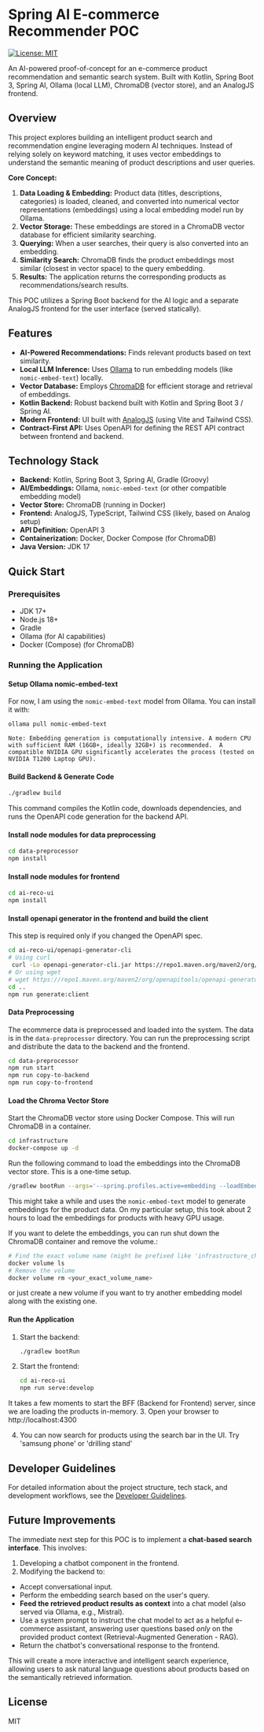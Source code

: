 # Spring AI E-commerce Recommender POC

[![License: MIT](https://img.shields.io/badge/License-MIT-yellow.svg)](https://opensource.org/licenses/MIT) 

An AI-powered proof-of-concept for an e-commerce product recommendation and semantic search system. Built with Kotlin, Spring Boot 3, Spring AI, Ollama (local LLM), ChromaDB (vector store), and an AnalogJS frontend.

## Overview

This project explores building an intelligent product search and recommendation engine leveraging modern AI techniques. Instead of relying solely on keyword matching, it uses vector embeddings to understand the semantic meaning of product descriptions and user queries.

**Core Concept:**

1.  **Data Loading & Embedding:** Product data (titles, descriptions, categories) is loaded, cleaned, and converted into numerical vector representations (embeddings) using a local embedding model run by Ollama.
2.  **Vector Storage:** These embeddings are stored in a ChromaDB vector database for efficient similarity searching.
3.  **Querying:** When a user searches, their query is also converted into an embedding.
4.  **Similarity Search:** ChromaDB finds the product embeddings most similar (closest in vector space) to the query embedding.
5.  **Results:** The application returns the corresponding products as recommendations/search results.

This POC utilizes a Spring Boot backend for the AI logic and a separate AnalogJS frontend for the user interface (served statically).

## Features

* **AI-Powered Recommendations:** Finds relevant products based on text similarity.
* **Local LLM Inference:** Uses [Ollama](https://ollama.com/) to run embedding models (like `nomic-embed-text`) locally.
* **Vector Database:** Employs [ChromaDB](https://www.trychroma.com/) for efficient storage and retrieval of embeddings.
* **Kotlin Backend:** Robust backend built with Kotlin and Spring Boot 3 / Spring AI.
* **Modern Frontend:** UI built with [AnalogJS](https://analogjs.org/) (using Vite and Tailwind CSS). 
* **Contract-First API:** Uses OpenAPI for defining the REST API contract between frontend and backend.

## Technology Stack

* **Backend:** Kotlin, Spring Boot 3, Spring AI, Gradle (Groovy)
* **AI/Embeddings:** Ollama, `nomic-embed-text` (or other compatible embedding model)
* **Vector Store:** ChromaDB (running in Docker)
* **Frontend:** AnalogJS, TypeScript, Tailwind CSS (likely, based on Analog setup)
* **API Definition:** OpenAPI 3
* **Containerization:** Docker, Docker Compose (for ChromaDB)
* **Java Version:** JDK 17

## Quick Start

### Prerequisites

- JDK 17+
- Node.js 18+
- Gradle
- Ollama (for AI capabilities)
- Docker (Compose) (for ChromaDB)

### Running the Application

#### Setup Ollama nomic-embed-text

For now, I am using the `nomic-embed-text` model from Ollama. You can install it with:

```bash
ollama pull nomic-embed-text
```

`Note: Embedding generation is computationally intensive.
A modern CPU with sufficient RAM (16GB+, ideally 32GB+) is recommended. 
A compatible NVIDIA GPU significantly accelerates the process (tested on NVIDIA T1200 Laptop GPU).`

#### Build Backend & Generate Code 

```bash
./gradlew build
```

This command compiles the Kotlin code, downloads dependencies, and runs the OpenAPI code generation for the backend API.

#### Install node modules for data preprocessing

```bash
cd data-preprocessor
npm install
```

#### Install node modules for frontend

```bash
cd ai-reco-ui
npm install
```

#### Install openapi generator in the frontend and build the client

This step is required only if you changed the OpenAPI spec.

```bash
cd ai-reco-ui/openapi-generator-cli
# Using curl
 curl -Lo openapi-generator-cli.jar https://repo1.maven.org/maven2/org/openapitools/openapi-generator-cli/7.12.0/openapi-generator-cli-7.12.0.jar # Check for latest generator version
# Or using wget
# wget https://repo1.maven.org/maven2/org/openapitools/openapi-generator-cli/7.12.0/openapi-generator-cli-7.12.0.jar -O openapi-generator-cli.jar
cd ..
npm run generate:client
```

#### Data Preprocessing

The ecommerce data is preprocessed and loaded into the system.
The data is in the `data-preprocessor` directory. 
You can run the preprocessing script and distribute the data to the backend and the frontend.

```bash
cd data-preprocessor
npm run start
npm run copy-to-backend
npm run copy-to-frontend
```

#### Load the Chroma Vector Store

Start the ChromaDB vector store using Docker Compose. This will run ChromaDB in a container.

```bash
cd infrastructure
docker-compose up -d
```
Run the following command to load the embeddings into the ChromaDB vector store. This is a one-time setup.

```bash
/gradlew bootRun --args='--spring.profiles.active=embedding --loadEmbeddings
```

This might take a while and uses the `nomic-embed-text` model to generate embeddings for the product data.
On my particular setup, this took about 2 hours to load the embeddings for products with heavy GPU usage.

If you want to delete the embeddings, you can run shut down the ChromaDB container and remove the volume.:

```bash
# Find the exact volume name (might be prefixed like 'infrastructure_chromadata')
docker volume ls
# Remove the volume
docker volume rm <your_exact_volume_name>
```

or just create a new volume if you want to try another embedding model along with the existing one.

#### Run the Application
1. Start the backend:
   ```bash
   ./gradlew bootRun
   ```

2. Start the frontend:
   ```bash
   cd ai-reco-ui
   npm run serve:develop
   ```
It takes a few moments to start the BFF (Backend for Frontend) server, since we are loading the products in-memory.
3. Open your browser to http://localhost:4300

4. You can now search for products using the search bar in the UI. Try 'samsung phone' or 'drilling stand' 

## Developer Guidelines

For detailed information about the project structure, tech stack, and development workflows, see the [Developer Guidelines](.junie/guidelines.md).

## Future Improvements

The immediate next step for this POC is to implement a **chat-based search interface**. This involves:

1.  Developing a chatbot component in the frontend.
2.  Modifying the backend to:
   * Accept conversational input.
   * Perform the embedding search based on the user's query.
   * **Feed the retrieved product results as context** into a chat model (also served via Ollama, e.g., Mistral).
   * Use a system prompt to instruct the chat model to act as a helpful e-commerce assistant, answering user questions based *only* on the provided product context (Retrieval-Augmented Generation - RAG).
   * Return the chatbot's conversational response to the frontend.

This will create a more interactive and intelligent search experience, allowing users to ask natural language questions about products based on the semantically retrieved information.

## License

MIT